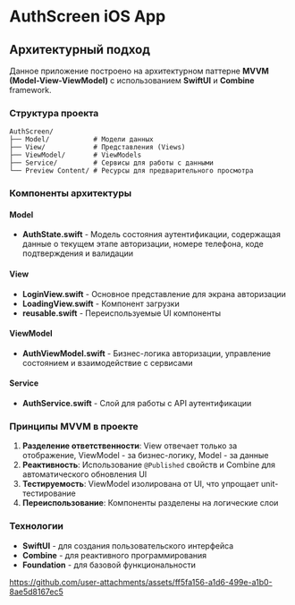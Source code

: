 # AuthScreen iOS App

## Архитектурный подход

Данное приложение построено на архитектурном паттерне **MVVM (Model-View-ViewModel)** с использованием **SwiftUI** и **Combine** framework.

### Структура проекта

```
AuthScreen/
├── Model/           # Модели данных
├── View/            # Представления (Views)
├── ViewModel/       # ViewModels
├── Service/         # Сервисы для работы с данными
└── Preview Content/ # Ресурсы для предварительного просмотра
```

### Компоненты архитектуры

#### Model
- **AuthState.swift** - Модель состояния аутентификации, содержащая данные о текущем этапе авторизации, номере телефона, коде подтверждения и валидации

#### View
- **LoginView.swift** - Основное представление для экрана авторизации
- **LoadingView.swift** - Компонент загрузки
- **reusable.swift** - Переиспользуемые UI компоненты

#### ViewModel
- **AuthViewModel.swift** - Бизнес-логика авторизации, управление состоянием и взаимодействие с сервисами

#### Service
- **AuthService.swift** - Слой для работы с API аутентификации

### Принципы MVVM в проекте

1. **Разделение ответственности**: View отвечает только за отображение, ViewModel - за бизнес-логику, Model - за данные
2. **Реактивность**: Использование `@Published` свойств и Combine для автоматического обновления UI
3. **Тестируемость**: ViewModel изолирована от UI, что упрощает unit-тестирование
4. **Переиспользование**: Компоненты разделены на логические слои

### Технологии

- **SwiftUI** - для создания пользовательского интерфейса
- **Combine** - для реактивного программирования
- **Foundation** - для базовой функциональности




https://github.com/user-attachments/assets/ff5fa156-a1d6-499e-a1b0-8ae5d8167ec5

